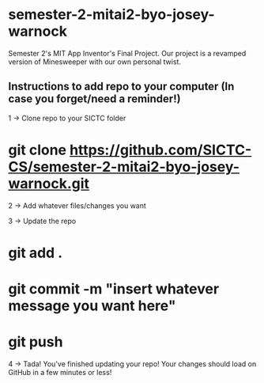 # semester-2-mitai2-byo-josey-warnock
Semester 2's MIT App Inventor's Final Project. Our project is a revamped version of Minesweeper with our own personal twist.

Instructions to add repo to your computer (In case you forget/need a reminder!)
--------------------
1 -> Clone repo to your SICTC folder
  # git clone https://github.com/SICTC-CS/semester-2-mitai2-byo-josey-warnock.git

2 -> Add whatever files/changes you want

3 -> Update the repo
  # git add .
  # git commit -m "insert whatever message you want here"
  # git push

4 -> Tada! You've finished updating your repo! Your changes should load on GitHub in a few minutes or less!
